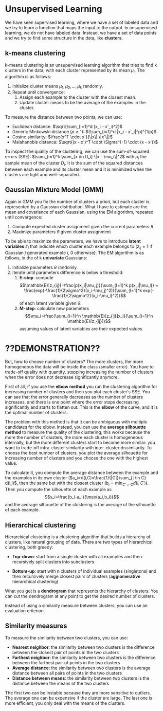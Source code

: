 # Unsupervised Learning
 
We have seen supervised learning, where we have a set of labeled data and we try to learn a function that maps the input to the output. In unsupervised learning, we do not have labeled data. Instead, we have a set of data points and we try to find some structure in the data, like **clusters**.

## k-means clustering

k-means clustering is an unsupervised learning algorithm that tries to find k clusters in the data, with each cluster represented by its mean $\mu_i$. The algorithm is as follows:

1. Initialize cluster means $\mu_1, \mu_2, \dots, \mu_k$ randomly.
2. Repeat until convergence:
    1. Assign each example to the cluster with the closest mean.
    2. Update cluster means to be the average of the examples in the cluster.

To measure the distance between two points, we can use:

- Euclidean distance: $\sqrt{\sum_{i=1}^d (x_i - x'_i)^2}$
- Generic Minkowski distance ($p\ge1$): $(\sum_{i=1}^d |x_i - x'_i|^p)^{1/p}$
- Cosine similarity: $\frac{x^T \cdot x'}{\|x\| \|x'\|}$
- Malahanobis distance: $\sqrt{(x - x')^T \cdot \Sigma^{-1} \cdot (x - x')}$

To inspect the quality of the clustering, we can use the sum-of-squared errors (SSE): $\sum_{i=1}^k \sum_{x \in D_i} \|x - \mu_i\|^2$ with $\mu_i$ the sample mean of the cluster $D_i$. It is the sum of the squared distances between each example and its cluster mean and it is minimized when the clusters are tight and well-separated.

## Gaussian Mixture Model (GMM)

Again in GMM you fix the number of clusters a priori, but each cluster is represented by a Gaussian distribution. What I have to estimate are the mean and covariance of each Gaussian, using the EM algorithm, repeated until convergence:

1. Compute expected cluster assignment given the current parameters $\theta$
2. Maximize parameters $\theta$ given cluster assignment

To be able to maximize the parameters, we have to introduce **latent variables** $z_i$ that indicate which cluster each example belongs to ($z_{ij}=1$ if Gaussian $j$ generated example $i$, $0$ otherwise). The EM algorithm is as follows, in the of k **univariate** Gaussians:

1. Initialize parameters $\theta$ randomly.
2. Iterate until parameters difference is below a threshold:
    1. **E-step**: compute $$\mathbb{E}[z_{ij}]=\frac{p(x_i|\mu_j)}{\sum_{l=1}^k p(x_i|\mu_l)} = \frac{exp(-\frac{1}{2\sigma^2}(x_i-\mu_j)^2)}{\sum_{l=1}^k exp(-\frac{1}{2\sigma^2}(x_i-\mu_l)^2)}$$ of each latent variable given $\theta$.
    2. **M-step**: calculate new parameters $$\mu_i=\frac{\sum_{i=1}^n \mathbb{E}[z_{ij}]x_i}{\sum_{i=1}^n \mathbb{E}[z_{ij}]}$$
     assuming values of latent variables are their expected values.

# **??DEMONSTRATION??**

But, how to choose number of clusters? The more clusters, the more homogeneous the data will be inside the class (smaller error). You have to trade-off quality with quantity, stopping increasing the number of clusters when the error does not decrease significantly anymore.

First of all, if you use the **elbow method** you run the clustering algorithm for increasing number of clusters and then you plot each cluster's SSE. You can see that the error generally decreases as the number of clusters increases, and there is one point where the error stops decreasing significantly and starts to flatten out. This is the **elbow** of the curve, and it is the optimal number of clusters.

The problem with this method is that it can be ambiguous with multiple candidates for the elbow. Instead, you can use the **average silhouette method** to measure the quality of the clustering; this works because the more the number of clusters, the more each cluster is homogeneous internally, but the more different clusters start to become more similar: you want to trade-off intra-cluster similarity with inter-cluster dissimilarity. To choose the best number of clusters, you plot the average silhouette for increasing number of clusters and you choose the one with the highest value.

To calculate it, you compute the average distance between the example and the examples in its own cluster ($a_i=d(i,C)=\frac{1}{|C|}\sum_{j \in C} d(i,j)$, then the same but with the closest cluster ($b_i=\min_{C' \neq C} d(i,C')$). Then you compute the silhouette of each example as $$s_i=\frac{b_i-a_i}{\max(a_i,b_i)}$$ and the average silhouette of the clustering is the average of the silhouette of each example.

## Hierarchical clustering

Hierarchical clustering is a clustering algorithm that builds a hierarchy of clusters, like natural grouping of data. There are two types of hierarchical clustering, both greedy:

- **Top-down**: start from a single cluster with all examples and then recursively split clusters into subclusters

- **Bottom-up**: start with n clusters of individual examples (singletons) and then recursively merge closest pairs of clusters (**agglomerative** hierarchical clustering)

What you get is a **dendrogram** that represents the hierarchy of clusters. You can cut the dendrogram at any point to get the desired number of clusters.

Instead of using a similarity measure between clusters, you can use an evaluation criterion.

## Similarity measures

To measure the similarity between two clusters, you can use:

- **Nearest neighbor**: the similarity between two clusters is the difference between the closest pair of points in the two clusters
- **Farthest neighbor**: the similarity between two clusters is the difference between the farthest pair of points in the two clusters
- **Average distance**: the similarity between two clusters is the average distance between all pairs of points in the two clusters
- **Distance between means**: the similarity between two clusters is the distance between the means of the two clusters

The first two can be instable because they are more sensitive to outliers. The average one can be expensive if the cluster are large. The last one is more efficient, you only deal with the means of the clusters.
